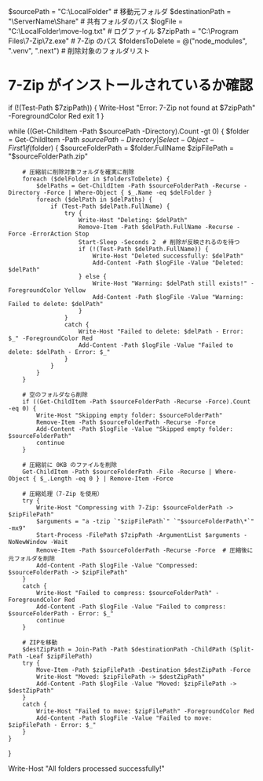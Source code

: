 $sourcePath = "C:\LocalFolder"  # 移動元フォルダ
$destinationPath = "\\ServerName\Share\"  # 共有フォルダのパス
$logFile = "C:\LocalFolder\move-log.txt"  # ログファイル
$7zipPath = "C:\Program Files\7-Zip\7z.exe"  # 7-Zip のパス
$foldersToDelete = @("node_modules", ".venv", ".next")  # 削除対象のフォルダリスト

# 7-Zip がインストールされているか確認
if (!(Test-Path $7zipPath)) {
    Write-Host "Error: 7-Zip not found at $7zipPath" -ForegroundColor Red
    exit 1
}

while ((Get-ChildItem -Path $sourcePath -Directory).Count -gt 0) {
    $folder = Get-ChildItem -Path $sourcePath -Directory | Select-Object -First 1
    if ($folder) {
        $sourceFolderPath = $folder.FullName
        $zipFilePath = "$sourceFolderPath.zip"

        # 圧縮前に削除対象フォルダを確実に削除
        foreach ($delFolder in $foldersToDelete) {
            $delPaths = Get-ChildItem -Path $sourceFolderPath -Recurse -Directory -Force | Where-Object { $_.Name -eq $delFolder }
            foreach ($delPath in $delPaths) {
                if (Test-Path $delPath.FullName) {
                    try {
                        Write-Host "Deleting: $delPath"
                        Remove-Item -Path $delPath.FullName -Recurse -Force -ErrorAction Stop
                        Start-Sleep -Seconds 2  # 削除が反映されるのを待つ
                        if (!(Test-Path $delPath.FullName)) {
                            Write-Host "Deleted successfully: $delPath"
                            Add-Content -Path $logFile -Value "Deleted: $delPath"
                        } else {
                            Write-Host "Warning: $delPath still exists!" -ForegroundColor Yellow
                            Add-Content -Path $logFile -Value "Warning: Failed to delete: $delPath"
                        }
                    }
                    catch {
                        Write-Host "Failed to delete: $delPath - Error: $_" -ForegroundColor Red
                        Add-Content -Path $logFile -Value "Failed to delete: $delPath - Error: $_"
                    }
                }
            }
        }

        # 空のフォルダなら削除
        if ((Get-ChildItem -Path $sourceFolderPath -Recurse -Force).Count -eq 0) {
            Write-Host "Skipping empty folder: $sourceFolderPath"
            Remove-Item -Path $sourceFolderPath -Recurse -Force
            Add-Content -Path $logFile -Value "Skipped empty folder: $sourceFolderPath"
            continue
        }

        # 圧縮前に 0KB のファイルを削除
        Get-ChildItem -Path $sourceFolderPath -File -Recurse | Where-Object { $_.Length -eq 0 } | Remove-Item -Force

        # 圧縮処理（7-Zip を使用）
        try {
            Write-Host "Compressing with 7-Zip: $sourceFolderPath -> $zipFilePath"
            $arguments = "a -tzip `"$zipFilePath`" `"$sourceFolderPath\*`" -mx9"
            Start-Process -FilePath $7zipPath -ArgumentList $arguments -NoNewWindow -Wait
            Remove-Item -Path $sourceFolderPath -Recurse -Force  # 圧縮後に元フォルダを削除
            Add-Content -Path $logFile -Value "Compressed: $sourceFolderPath -> $zipFilePath"
        }
        catch {
            Write-Host "Failed to compress: $sourceFolderPath" -ForegroundColor Red
            Add-Content -Path $logFile -Value "Failed to compress: $sourceFolderPath - Error: $_"
            continue
        }

        # ZIPを移動
        $destZipPath = Join-Path -Path $destinationPath -ChildPath (Split-Path -Leaf $zipFilePath)
        try {
            Move-Item -Path $zipFilePath -Destination $destZipPath -Force
            Write-Host "Moved: $zipFilePath -> $destZipPath"
            Add-Content -Path $logFile -Value "Moved: $zipFilePath -> $destZipPath"
        }
        catch {
            Write-Host "Failed to move: $zipFilePath" -ForegroundColor Red
            Add-Content -Path $logFile -Value "Failed to move: $zipFilePath - Error: $_"
        }
    }
}

Write-Host "All folders processed successfully!"